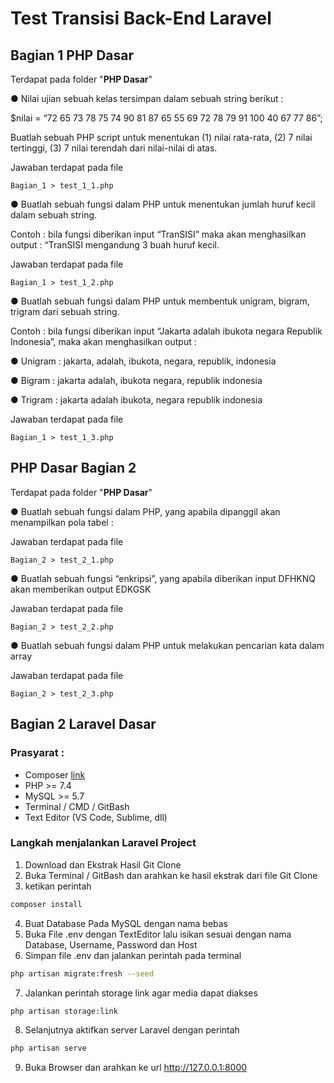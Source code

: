 # Test Transisi Back-End Laravel

## Bagian 1 PHP Dasar
Terdapat pada folder "**PHP Dasar**"

● Nilai ujian sebuah kelas tersimpan dalam sebuah string berikut :

$nilai = “72 65 73 78 75 74 90 81 87 65 55 69 72 78 79 91 100 40 67 77 86”;

Buatlah sebuah PHP script untuk menentukan (1) nilai rata-rata, (2) 7 nilai tertinggi, (3) 7 nilai terendah dari nilai-nilai di atas.

Jawaban terdapat pada file

`Bagian_1 > test_1_1.php`



● Buatlah sebuah fungsi dalam PHP untuk menentukan jumlah huruf kecil dalam sebuah string.

Contoh : bila fungsi diberikan input “TranSISI” maka akan menghasilkan output : “TranSISI mengandung 3 buah huruf kecil.

Jawaban terdapat pada file

`Bagian_1 > test_1_2.php`

● Buatlah sebuah fungsi dalam PHP untuk membentuk unigram, bigram, trigram dari sebuah string.

Contoh : bila fungsi diberikan input “Jakarta adalah ibukota negara Republik Indonesia”, maka akan menghasilkan output :

● Unigram : jakarta, adalah, ibukota, negara, republik, indonesia

● Bigram : jakarta adalah, ibukota negara, republik indonesia

● Trigram : jakarta adalah ibukota, negara republik indonesia

Jawaban terdapat pada file

`Bagian_1 > test_1_3.php`

## PHP Dasar Bagian 2
Terdapat pada folder "**PHP Dasar**"

● Buatlah sebuah fungsi dalam PHP, yang apabila dipanggil akan menampilkan pola tabel  :

Jawaban terdapat pada file

`Bagian_2 > test_2_1.php`

● Buatlah sebuah fungsi “enkripsi”, yang apabila diberikan input DFHKNQ akan memberikan output EDKGSK

Jawaban terdapat pada file

`Bagian_2 > test_2_2.php`

● Buatlah sebuah fungsi dalam PHP untuk melakukan pencarian kata dalam array 

Jawaban terdapat pada file

`Bagian_2 > test_2_3.php`

## Bagian 2 Laravel Dasar

### Prasyarat : 

* Composer [link](https://getcomposer.org/download/)
* PHP >= 7.4
* MySQL >= 5.7
* Terminal / CMD / GitBash
* Text Editor (VS Code, Sublime, dll)

### Langkah menjalankan Laravel Project

1. Download dan Ekstrak Hasil Git Clone
2. Buka Terminal / GitBash dan arahkan ke hasil ekstrak dari file Git Clone
3. ketikan perintah
```bash
composer install
```
4. Buat Database Pada MySQL dengan nama bebas
5. Buka File .env dengan TextEditor lalu isikan sesuai dengan nama Database, Username, Password dan Host
6. Simpan file .env dan jalankan perintah pada terminal
```bash
php artisan migrate:fresh --seed
```
7. Jalankan perintah storage link agar media dapat diakses
```bash
php artisan storage:link
``` 
8. Selanjutnya aktifkan server Laravel dengan perintah
```bash
php artisan serve
``` 
9. Buka Browser dan arahkan ke url http://127.0.0.1:8000